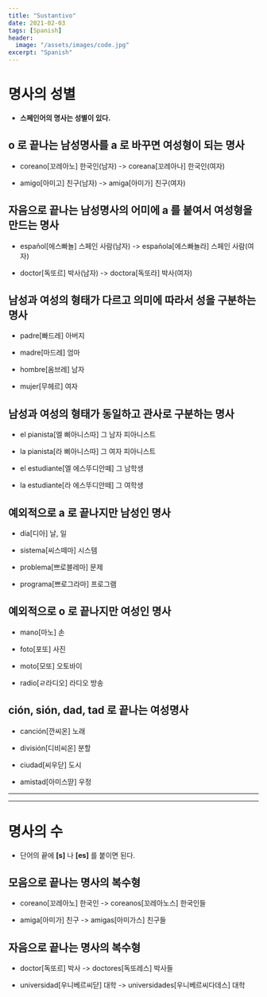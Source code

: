 ```yaml
---
title: "Sustantivo"
date: 2021-02-03
tags: [Spanish]
header:
  image: "/assets/images/code.jpg"
excerpt: "Spanish"
---
```


# 명사의 성별

* **스페인어의 명사는 성별이 있다.**



## o 로 끝나는 남성명사를 a 로 바꾸면 여성형이 되는 명사

* coreano[꼬레아노] 한국인(남자) -> coreana[꼬레아나] 한국인(여자)

* amigo[아미고] 친구(남자) -> amiga[아미가] 친구(여자)



## 자음으로 끝나는 남성명사의 어미에 a 를 붙여서 여성형을 만드는 명사

* español[에스빠뇰] 스페인 사람(남자) -> española[에스빠뇰라] 스페인 사람(여자)

* doctor[독또르] 박사(남자) -> doctora[독또라] 박사(여자)



## 남성과 여성의 형태가 다르고 의미에 따라서 성을 구분하는 명사

* padre[빠드레] 아버지

* madre[마드레] 엄마

* hombre[옴브레] 남자

* mujer[무헤르] 여자



## 남성과 여성의 형태가 동일하고 관사로 구분하는 명사

* el pianista[엘 삐아니스따] 그 남자 피아니스트

* la pianista[라 삐아니스따] 그 여자 피아니스트

* el estudiante[엘 에스뚜디안떼] 그 남학생

* la estudiante[라 에스뚜디안떼] 그 여학생



## 예외적으로 a 로 끝나지만 남성인 명사

* día[디아] 날, 일

* sistema[씨스떼마] 시스템

* problema[쁘로블레마] 문제

* programa[쁘로그라마] 프로그램



## 예외적으로 o 로 끝나지만 여성인 명사

* mano[마노] 손

* foto[포또] 사진

* moto[모또] 오토바이

* radio[ㄹ라디오] 라디오 방송



## ción, sión, dad, tad 로 끝나는 여성명사

* canción[깐씨온] 노래

* división[디비씨온] 분할

* ciudad[씨우닫] 도시

* amistad[아미스딷] 우정


-----------------------------------------------------------------

-----------------------------------------------------------------


# 명사의 수

* 단어의 끝에 **[s]** 나 **[es]** 를 붙이면 된다.



## 모음으로 끝나는 명사의 복수형

* coreano[꼬레아노] 한국인 -> coreanos[꼬레아노스] 한국인들

* amiga[아미가] 친구 -> amigas[아미가스] 친구들



## 자음으로 끝나는 명사의 복수형

* doctor[독또르] 박사 -> doctores[독또레스] 박사들

* universidad[우니베르씨닫] 대학 -> universidades[우니베르씨다데스] 대학